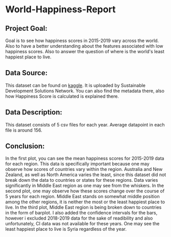 # World-Happiness-Report
## Project Goal:  
Goal is to see how happiness scores in 2015-2019 vary across the world. Also to have a better understanding about the features associated with low happiness scores. Also to answer the question of where is the world's least happiest place to live.
## Data Source:
This dataset can be found on [kaggle](https://www.kaggle.com/unsdsn/world-happiness). It is uploaded by Sustainable Development Solutions Network. You can also find the metadata there, also how Happiness Score is calculated is explained there.  
## Data Description:  
This dataset consists of 5 csv files for each year. Average datapoint in each file is around 156.
## Conclusion:  
In the first plot, you can see the mean happiness scores for 2015-2019 data for each region. This data is specifically important because one may observe how scores of countries vary within the region. Australia and New Zealand, as well as North America varies the least, since this dataset did not break down the data to countries or states for these regions. Data varies significantly in Middle East region as one may see from the whiskers.
In the second plot, one may observe how these scores change over the course of 5 years for each region. Middle East stands on somewhat middle position among the other regions, it is neither the most or the least happiest place to live.
In the third plot, Middle East region is being broken down to countries in the form of barplot. I also added the confidence intervals for the bars, however i excluded 2018-2019 data for the sake of readibility and also unfortunately, CI data was not available for these years. One may see the least happiest place to live is Syria regardless of the year.
